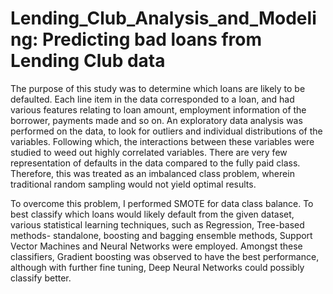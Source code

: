 # Lending_Club_Analysis_and_Modeling: Predicting bad loans from Lending Club data
 
The purpose of this study was to determine which loans are likely to be defaulted. Each line item in the data corresponded to a loan, and had various features relating to loan amount, employment information of the borrower, payments made and so on.  An exploratory data analysis was performed on the data, to look for outliers and individual distributions of the variables. Following which, the interactions between these variables were studied to weed out highly correlated variables. There are very few representation of defaults in the data compared to the fully paid class. Therefore, this was treated as an imbalanced class problem, wherein traditional random sampling would not yield optimal results. 

To overcome this problem, I performed SMOTE for data class balance. To best classify which loans would likely default from the given dataset, various statistical learning techniques, such as Regression, Tree-based methods- standalone, boosting and bagging ensemble methods, Support Vector Machines and Neural Networks were employed. Amongst these classifiers, Gradient boosting was observed to have the best performance, although with further fine tuning, Deep Neural Networks could possibly classify better.
